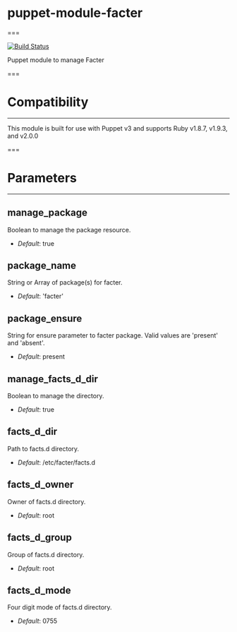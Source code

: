 # puppet-module-facter
===

[![Build Status](https://travis-ci.org/ghoneycutt/puppet-module-facter.png?branch=master)](https://travis-ci.org/ghoneycutt/puppet-module-facter)

Puppet module to manage Facter

===

# Compatibility
---------------
This module is built for use with Puppet v3 and supports Ruby v1.8.7, v1.9.3, and v2.0.0

===

# Parameters
------------

manage_package
--------------
Boolean to manage the package resource.

- *Default*: true

package_name
------------
String or Array of package(s) for facter.

- *Default*: 'facter'

package_ensure
--------------
String for ensure parameter to facter package. Valid values are 'present' and 'absent'.

- *Default*: present

manage_facts_d_dir
------------------
Boolean to manage the directory.

- *Default*: true

facts_d_dir
-----------
Path to facts.d directory.

- *Default*: /etc/facter/facts.d

facts_d_owner
-------------
Owner of facts.d directory.

- *Default*: root

facts_d_group
-------------
Group of facts.d directory.

- *Default*: root

facts_d_mode
------------
Four digit mode of facts.d directory.

- *Default*: 0755
